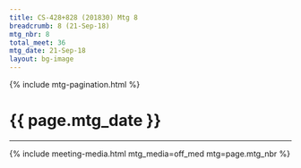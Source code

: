 ```yaml
---
title: CS-428+828 (201830) Mtg 8
breadcrumb: 8 (21-Sep-18)
mtg_nbr: 8
total_meet: 36
mtg_date: 21-Sep-18
layout: bg-image
---
```

{% include mtg-pagination.html %}
<h1 class="text-center">{{ page.mtg_date }}</h1>
<hr />
{% include meeting-media.html mtg_media=off_med mtg=page.mtg_nbr %}
